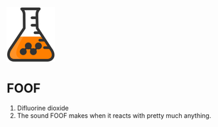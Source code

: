 ![FOOF](/flask.png)

# FOOF

1. Difluorine dioxide
2. The sound FOOF makes when it reacts with pretty much anything.